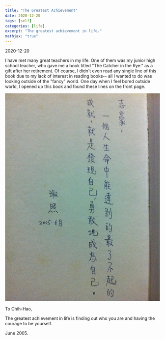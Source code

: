 ```yaml
---
title: "The Greatest Achievement"
date: 2020-12-20
tags: [self]
categories: [life]
excerpt: "The greatest achievement in life."
mathjax: "true"
---
```


2020-12-20

I have met many great teachers in my life. One of them was my junior high school teacher, who gave me a book titled "The Catcher in the Rye." as a gift after her retirement. Of course, I didn't even read any single line of this book due to my lack of interest in reading books-- all I wanted to do was looking outside of the "fancy" world.  One day when I feel bored outside world, I opened up this book and found these lines on the front page.


![IV](/images/achievement.jpg)


To Chih-Hao,

The greatest achievement in life is finding out who you are and having the courage to be yourself.


June 2005.






